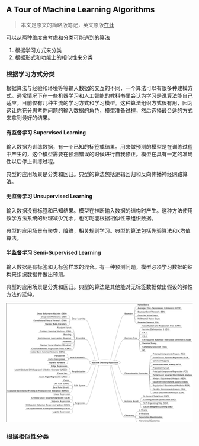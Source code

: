 ## A Tour of Machine Learning Algorithms

>  本文是原文的简略版笔记，英文原版[在此](http://machinelearningmastery.com/a-tour-of-machine-learning-algorithms/)

可以从两种维度来考虑和分类可能遇到的算法

1. 根据学习方式来分类
2. 根据形式和功能上的相似性来分类

### 根据学习方式分类

根据算法与经验和环境等等输入数据的交互的不同，一个算法可以有很多种建模方式。通常情况下在一些机器学习和人工智能的教科书里会认为学习是说算法能自己适应。目前仅有几种主流的学习方式和学习模型。这种算法组织方式很有用，因为这让你充分思考你问题的输入数据的角色，模型准备过程，然后选择最合适的方式来拿到最好的结果。

#### 有监督学习 Supervised Learning

输入数据为训练数据，有一个已知的标签或结果。用来做预测的模型是在训练过程中产生的，这个模型需要在预测错误的时候进行自我修正。模型在具有一定的准确性以后停止训练过程。

典型的应用场景是分类和回归。典型的算法包括逻辑回归和反向传播神经网路算法。

#### 无监督学习 Unsupervised Learning

输入数据没有标签和已知结果。模型在推断输入数据的结构时产生。这种方法使用数学方法系统的处理减少冗余，也可呢能根据相似性来组织数据。

典型的应用场景有聚类，降维，相关规则学习。典型的算法包括先验算法和k均值算法。

#### 半监督学习 Semi-Supervised Learning

输入数据是有标签和无标签样本的混合。有一种预测问题，模型必须学习数据的结构来组织数据并做出预测。

典型的应用场景是分类和回归。典型的算法是其他能对无标签数据做出假设的弹性方法的延伸。

![算法总览](overview.png)

### 根据相似性分类

